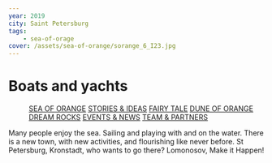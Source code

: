 ```yaml
---
year: 2019
city: Saint Petersburg
tags:
    - sea-of-orage
cover: /assets/sea-of-orange/sorange_6_I23.jpg
---
```


# Boats and yachts

<Menu>
<a href="/sea-of-orange">SEA OF ORANGE</a>
<a href="/sea-of-orange/stories-and-ideas">STORIES & IDEAS</a>
<a href="/sea-of-orange/fairytale">FAIRY TALE</a>
<a href="/sea-of-orange/dune-of-orange">DUNE OF ORANGE</a>
<a href="/sea-of-orange/dreamrocks">DREAM ROCKS</a>
<a href="/sea-of-orange/events-and-news">EVENTS & NEWS</a>
<a href="/sea-of-orange/team-and-partners">TEAM & PARTNERS</a>
</Menu>

Many people enjoy the sea. Sailing and playing with and on the water. There is a new town, with new activities, and flourishing like never before. St Petersburg, Kronstadt, who wants to go there? Lomonosov, Make it Happen!
